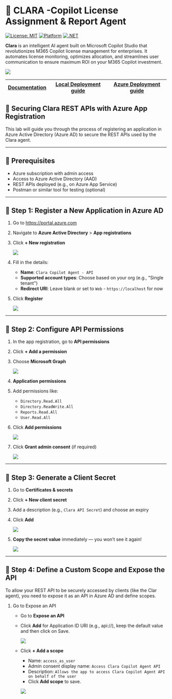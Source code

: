 # 👧 CLARA -Copilot License Assignment & Report Agent

[![License: MIT](https://img.shields.io/badge/License-MIT-yellow.svg)](https://opensource.org/licenses/MIT)
[![Platform](https://img.shields.io/badge/Platform-Microsoft%20Copilot%20Studio-blue)](https://copilotstudio.microsoft.com/)
[![.NET](https://img.shields.io/badge/.NET-REST%20API-purple)](https://dotnet.microsoft.com/)

**Clara** is an intelligent AI agent built on Microsoft Copilot Studio that revolutionizes M365 Copilot license management for enterprises. It automates license monitoring, optimizes allocation, and streamlines user communication to ensure maximum ROI on your M365 Copilot investment.

![](images/Clara.png)

| [Documentation](https://github.com/luishdemetrio/clara-copilot-agent) | [Local Deployment guide](https://github.com/luishdemetrio/clara-copilot-agent/readme_local.md) | [Azure Deployment guide ](https://github.com/cristianoag/microsoft-teams-apps-company-communicator/wiki/Deployment-guide-powershell)  |
| ---- | ---- | ---- | 


## 🔐 Securing Clara REST APIs with Azure App Registration

This lab will guide you through the process of registering an application in Azure Active Directory (Azure AD) to secure the REST APIs used by the Clara agent.

---

## 🧰 Prerequisites

- Azure subscription with admin access
- Access to Azure Active Directory (AAD)
- REST APIs deployed (e.g., on Azure App Service)
- Postman or similar tool for testing (optional)

---

## 🧱 Step 1: Register a New Application in Azure AD

1. Go to https://portal.azure.com
2. Navigate to **Azure Active Directory** > **App registrations**
3. Click **+ New registration**

   ![](images/az01.png)
   
4. Fill in the details:
   - **Name**: `Clara Copilot Agent - API`
   - **Supported account types**: Choose based on your org (e.g., "Single tenant")
   - **Redirect URI**: Leave blank or set to `Web` - `https://localhost` for now
5. Click **Register**

   ![](images/az02.png)

---

## 🧱 Step 2: Configure API Permissions

1. In the app registration, go to **API permissions**
2. Click **+ Add a permission**
3. Choose **Microsoft Graph** 

   ![](images/az03.png)

4. **Application permissions**

5. Add permissions like:
   - `Directory.Read.All`
   - `Directory.ReadWrite.All`
   - `Reports.Read.All`
   - `User.Read.All`
6. Click **Add permissions**

   ![](images/az04.png)
   
7. Click **Grant admin consent** (if required)

   ![](images/az05.png)

---

## 🧱 Step 3: Generate a Client Secret
1. Go to **Certificates & secrets**
2. Click **+ New client secret**
3. Add a description (e.g., `Clara API Secret`) and choose an expiry
4. Click **Add**

   ![](images/az08.png)
   
5. **Copy the secret value** immediately — you won’t see it again!

   ![](images/az09.png)

---

## 🧱 Step 4: Define a Custom Scope and Expose the API

To allow your REST API to be securely accessed by clients (like the Clar agent), you need to expose it as an API in Azure AD and define scopes.

1. Go to Expose an API

      - Go to **Expose an API**
      - Click **Add** for Application ID URI (e.g., api://<client-id>), keep the default value and then click on Save.

        ![](images/az06.png)
   
      - Click **+ Add a scope**
        - Name: `access_as_user`
        - Admin consent display name: `Access Clara Copilot Agent API`
        - Description: `Allows the app to access Clara Copilot Agent API on behalf of the user`
        - Click **Add scope** to save.

        ![](images/az07.png)
